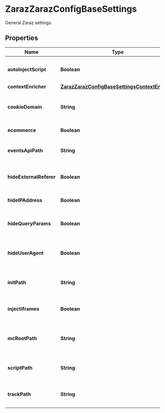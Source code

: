 

# ZarazZarazConfigBaseSettings

General Zaraz settings.

## Properties

| Name | Type | Description | Notes |
|------------ | ------------- | ------------- | -------------|
|**autoInjectScript** | **Boolean** | Automatic injection of Zaraz scripts enabled. |  |
|**contextEnricher** | [**ZarazZarazConfigBaseSettingsContextEnricher**](ZarazZarazConfigBaseSettingsContextEnricher.md) |  |  [optional] |
|**cookieDomain** | **String** | The domain Zaraz will use for writing and reading its cookies. |  [optional] |
|**ecommerce** | **Boolean** | Ecommerce API enabled. |  [optional] |
|**eventsApiPath** | **String** | Custom endpoint for server-side track events. |  [optional] |
|**hideExternalReferer** | **Boolean** | Hiding external referrer URL enabled. |  [optional] |
|**hideIPAddress** | **Boolean** | Trimming IP address enabled. |  [optional] |
|**hideQueryParams** | **Boolean** | Removing URL query params enabled. |  [optional] |
|**hideUserAgent** | **Boolean** | Removing sensitive data from User Aagent string enabled. |  [optional] |
|**initPath** | **String** | Custom endpoint for Zaraz init script. |  [optional] |
|**injectIframes** | **Boolean** | Injection of Zaraz scripts into iframes enabled. |  [optional] |
|**mcRootPath** | **String** | Custom path for Managed Components server functionalities. |  [optional] |
|**scriptPath** | **String** | Custom endpoint for Zaraz main script. |  [optional] |
|**trackPath** | **String** | Custom endpoint for Zaraz tracking requests. |  [optional] |



